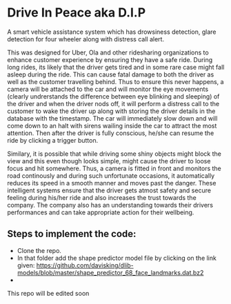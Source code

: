 # Drive In Peace aka D.I.P
A smart vehicle assistance system which has drowsiness detection, glare detection for four wheeler along with distress call alert.

This was designed for Uber, Ola and other ridesharing organizations to enhance customer experience by ensuring they have a safe ride.
During long rides, its likely that the driver gets tired and in some rare case might fall asleep during the ride. This can cause fatal damage to both the driver as well as the customer travelling behind. Thus to ensure this never happens, a camera will be attached to the car and will monitor the eye movements (clearly undrerstands the difference between eye blinking and sleeping) of the driver and when the driver nods off, it will perform a distress call to the customer to wake the driver up along with storing the driver details in the database with the timestamp. The car will immediately slow down and will come down to an halt with sirens wailing inside the car to attract the most attention. Then after the driver is fully conscious, he/she can resume the ride by clicking a trigger button.

Similary, it is possible that while driving some shiny objects might block the view and this even though looks simple, might cause the driver to loose focus and hit somewhere. Thus, a camera is fitted in front and monitors the road continously and during such unfortunate occasions, it automatically reduces its speed in a smooth manner and moves past the danger. These intelligent systems ensure that the driver gets atmost safety and secure feeling during his/her ride and also increases the trust towards the company. The company also has an understanding towards their drivers performances and can take appropriate action for their wellbeing.

## Steps to implement the code:
- Clone the repo.
- In that folder add the shape predictor model file by clicking on the link given: 
https://github.com/davisking/dlib-models/blob/master/shape_predictor_68_face_landmarks.dat.bz2
- 

This repo will be edited soon
